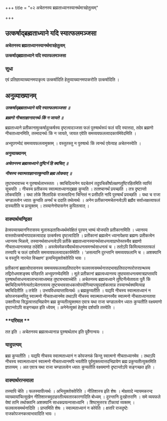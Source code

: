 +++
title = "०२ अचेतनस्य ब्रह्मताध्यानस्यानर्थमात्रहेतुत्वम्"

+++


## उत्कर्षाद्ब्रह्मताध्याने यदि स्यात्फलमञ्जसा

**अचेतनस्य ब्रह्मताध्यानस्यानर्थमात्रहेतुत्वम्**

**उत्कर्षाद्ब्रह्मताध्याने यदि स्यात्फलमञ्जसा**

### **सुधा**

एवं प्रतिज्ञाव्याख्यानमपाकृत्य उत्कर्षादिति हेतुव्याख्यानमपाकरोति उत्कर्षादिति ।

## **अनुव्याख्यानम्**

***उत्कर्षाद्ब्रह्मताध्याने यदि स्यात्फलमञ्जसा ॥***

***ब्रह्मणो नीचताज्ञानादनर्थः किं न जायते ॥***

ब्रह्मताध्याने प्रतीकानामुत्कर्षादुत्कर्षस्य दृष्टत्वादञ्जसा फलं पुरुषार्थरूपं फलं यदि स्यात्तदा, तदेव ब्रह्मणो नीचताध्यानमिति, तस्मादनर्थः किं न जायते, जायत एवेति समव्ययफलत्वादकार्यमेवेदमिति ।

अभ्युपगम्येदं समव्ययफलत्वमुक्तम् । वस्तुतस्तु न पुरुषार्थः किं त्वनर्थ एवेत्याह अचेतनस्येति ।

**अनुव्याख्यानम्**

***अचेतनस्य ब्रह्मत्वध्याने तुष्टिर्न हि क्वचित् ॥***

***नीचस्य स्वात्मताज्ञानात्कुप्यति ब्रह्म लोकवत् ॥***

तुष्ट्यभावाच्च न पुरुषार्थलाभस्ततः । क्वचिदित्यनेन यदचेतनं तदुपचिकीर्षालक्षणतुष्टिरहितमिति व्याप्तिं सूचयति । नीचस्य प्रतीकस्य स्वात्मताध्यानाद्ब्रह्म कुप्यति । ततश्चानर्थं प्रयच्छति । तत्र दृष्टान्तो लोकवदिति । यथा लोके शिलादिकं राजत्वादिना चिन्तितं न प्रसीदति नापि पुरुषार्थं प्रयच्छति । यथा च राजा चण्डालत्वेन ध्यातः कुप्यति अनर्थं च ददाति तथेत्यर्थः । अनेन प्रतीकानामचेतनत्वेऽपि ब्रह्मैव सर्वाध्यक्षत्वाफलं दास्यतीति च प्रत्युक्तम् । तस्यानेनोपासनेन कुपितत्वात् ।

### **वाक्यार्थचन्द्रिका**

हेत्वपव्याख्याननिरासस्य मूलारूढतासिध्यर्थमपेक्षितं पूरयन् भाष्यं योजयति प्रतीकानामिति । ध्यानस्य वास्तवोत्कर्षानापादकत्वादाह उत्कर्षस्य दृष्टत्वादिति । प्रतीकानां ब्रह्मत्वेन ध्यानापेक्षया ब्रह्मणः प्रतीकत्वेन ध्यानस्य भिन्नत्वे, तस्यानर्थसाधनत्वेऽपि प्रतीके ब्रह्मताध्यानस्यानर्थसाधनत्वाप्राप्तेस्तस्यैव ब्रह्मणो नीचताध्यानत्वमाह तदेवेति । अस्त्वेवमेकस्यैवार्थसाधनत्वमनर्थसाधनत्वं च । ततोऽपि किमित्यतस्तत्फलं तस्यापि च फलं दर्शयति समव्ययफलत्वादकार्यमेवेति । ‘असत्यानि दुरन्तानि समव्ययफलानि च । अशक्यानि च वस्तूनि नारभेत विचक्षण’ इत्यभियुक्तोक्तेरिति भावः ।

प्रतीकानां ब्रह्मत्वोपासनस्य समव्ययफलत्वप्रतिपादनेन फलवत्त्वसमर्थनात्तदभावप्रतिपादनपरोत्तरग्रन्थस्य तद्विरोधमाशङ्क्य परिहरति अभ्युपगम्येदमिति । मूले प्रतीकानां ब्रह्मत्वध्यानस्य तुष्ठ्यसाधनत्वमात्रप्राप्तावपि पुरुषार्थासाधनत्वालाभात्साध्यमाह तुष्ट्यभावाच्चेति । अचेतनस्य ब्रह्मत्वध्याने तुष्टिर्नेत्येतावता पूर्तेः किं क्वचिदित्यनेनेत्यतोऽचेतनत्वस्य तुष्ट्यभावसाधकत्वोपयोगिव्याप्त्युपदर्शकत्वान्न तस्यानर्थक्यमित्याह क्वचिदितीति ॥ तत्रेति । उभयविधव्याप्तावित्यर्थः ॥ ब्रह्मकुप्यतीति । यद्यपि नीचस्य स्वात्मताध्यानं न कोपजनकमपितु स्वात्मनो नीचताध्यानमेव तथाऽपि नीचस्य स्वात्मताध्यानस्यैव स्वात्मनो नीचताध्यानताया उक्तरीत्या सिद्धत्वात्तदभिप्रायेण ब्रह्म कुप्यतीत्युक्तमत एवात्र यथा राजा चण्डालत्वेन ध्यातः कुप्यतीति वक्ष्यमाणो दृष्टान्तोऽपि सङ्गच्छत इति ध्येयम् । अनेनेत्युक्तं हेतुमेव दर्शयति तस्येति ।

### **परिमल **

तत इति । अचेतनस्य ब्रह्मत्वध्यानान्न पुरुषार्थलाभ इति पूर्वेणान्वयः ।

### **यादुपत्यम्**

ब्रह्म कुप्यतीति । यद्यपि नीचस्य स्वात्मताध्यानं न कोपजनकं किन्तु स्वात्मनो नीचताध्यानमेव । तथाऽपि नीचस्य स्वात्मताध्यानं स्वात्मनो नीचताध्यानमपि भवतीति पूर्वमुक्तत्वात्तदभिप्रायेण ब्रह्म प्रकुप्यतीत्युक्तमिति ज्ञातव्यम् । अत एवात्र यथा राजा चण्डालत्वेन ध्यातः कुप्यतीति वक्ष्यमाणो दृष्टान्तोऽपि सङ्गच्छत इति ।

### **वाक्यार्थरत्नमाला**

तस्यापि चेति । फलस्यापीत्यर्थः । अभियुक्तोक्तेरिति । नीतिशास्त्र इति शेषः । मोक्षवादे न्यायमकरन्द व्याख्यायांचित्सुखेन नीतिशास्त्रमुदाहरतीत्यवतारकारणादिति बोध्यम् । दुरन्तानि दुःखोत्तराणि । समे व्ययफले येषां तानि तथोक्तानि अशक्यानि साधकप्रयत्नासाध्यानि । शिष्टमुत्तरत्र टीकायां व्यक्तम् । फलवत्वसमर्थनादिति । प्राप्तमिति शेषः । स्वात्मताध्यानं न कोपेति । क्षत्तरि राजदृष्टेः राजकोपजनकत्वाभावादिति भावः ।

